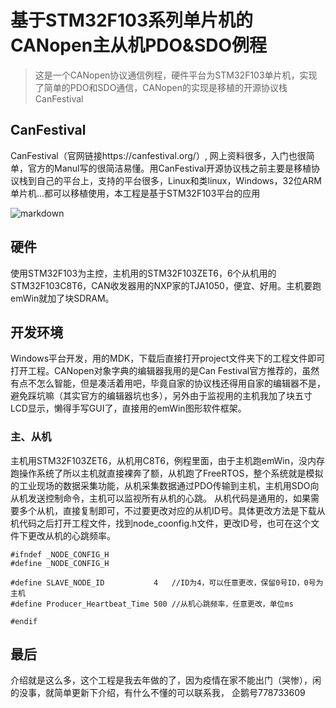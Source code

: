 # 基于STM32F103系列单片机的CANopen主从机PDO&SDO例程

> 这是一个CANopen协议通信例程，硬件平台为STM32F103单片机，实现了简单的PDO和SDO通信，CANopen的实现是移植的开源协议栈CanFestival

## CanFestival
CanFestival（官网链接https://canfestival.org/）, 网上资料很多，入门也很简单，官方的Manul写的很简洁易懂。用CanFestival开源协议栈之前主要是移植协议栈到自己的平台上，支持的平台很多，Linux和类linux，Windows，32位ARM单片机...都可以移植使用，本工程是基于STM32F103平台的应用

![markdown](https://canfestival.org/home_logo.png "canfestival")

## 硬件
使用STM32F103为主控，主机用的STM32F103ZET6，6个从机用的STM32F103C8T6，CAN收发器用的NXP家的TJA1050，便宜、好用。主机要跑emWin就加了块SDRAM。
## 开发环境
Windows平台开发，用的MDK，下载后直接打开project文件夹下的工程文件即可打开工程。CANopen对象字典的编辑器我用的是Can Festival官方推荐的，虽然有点不怎么智能，但是凑活着用吧，毕竟自家的协议栈还得用自家的编辑器不是，避免踩坑嘛（其实官方的编辑器坑也多），另外由于监视用的主机我加了块五寸LCD显示，懒得手写GUI了，直接用的emWin图形软件框架。

### 主、从机
主机用STM32F103ZET6，从机用C8T6，例程里面，由于主机跑emWin，没内存跑操作系统了所以主机就直接裸奔了额，从机跑了FreeRTOS，整个系统就是模拟的工业现场的数据采集功能，从机采集数据通过PDO传输到主机，主机用SDO向从机发送控制命令，主机可以监视所有从机的心跳。
从机代码是通用的，如果需要多个从机，直接复制即可，不过要更改对应的从机ID号。具体更改方法是下载从机代码之后打开工程文件，找到node_coonfig.h文件，更改ID号，也可在这个文件下更改从机的心跳频率。

	#ifndef _NODE_CONFIG_H
	#define _NODE_CONFIG_H
	
	#define SLAVE_NODE_ID           4   //ID为4，可以任意更改，保留0号ID，0号为主机
	#define Producer_Heartbeat_Time 500 //从机心跳频率，任意更改，单位ms
	
	#endif 
## 最后
介绍就是这么多，这个工程是我去年做的了，因为疫情在家不能出门（哭惨），闲的没事，就简单更新下介绍，有什么不懂的可以联系我，
	企鹅号778733609
